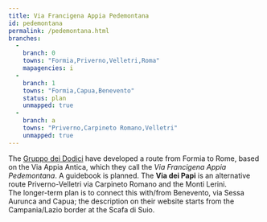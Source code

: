 ```yaml
---
title: Via Francigena Appia Pedemontana
id: pedemontana
permalink: /pedemontana.html
branches:
  -
    branch: 0
    towns: "Formia,Priverno,Velletri,Roma"
    mapagencies: i
  -
    branch: 1
    towns: "Formia,Capua,Benevento"
    status: plan
    unmapped: true
  -
    branch: a
    towns: "Priverno,Carpineto Romano,Velletri"
    unmapped: true
---
```


The [Gruppo dei Dodici][0] have developed a route from Formia to Rome, based on the Via Appia Antica, which they call the _Via Francigena Appia Pedemontana_. A guidebook is planned. The **Via dei Papi** is an alternative route Priverno-Velletri via Carpineto Romano and the Monti Lerini.  
The longer-term plan is to connect this with/from Benevento, via Sessa Aurunca and Capua; the description on their website starts from the Campania/Lazio border at the Scafa di Suio.

[0]: http://www.romaefrancigena.eu/